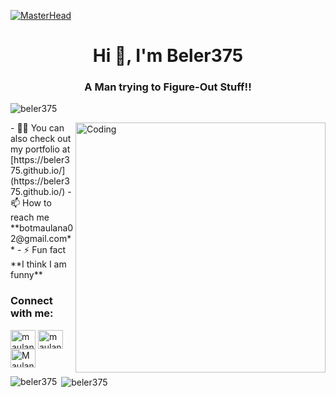 [![MasterHead](https://media-exp1.licdn.com/dms/image/C4E16AQF-YdClTtUhMg/profile-displaybackgroundimage-shrink_350_1400/0/1600774582457?e=1628121600&v=beta&t=HN2xs8iRv7SQr4RlzzSs1KrRhnC0CpUfD1K40jqxYWc)](https://beler375.github.io)
<h1 align="center">Hi 👋, I'm Beler375</h1>
<h3 align="center">A Man trying to Figure-Out Stuff!!</h3>
<p align="left"> <img src="https://komarev.com/ghpvc/?username=beler375&beler375=Profile%20views&color=129e00&style=plastic" alt="beler375" /> </p>
<img align="right" alt="Coding" width="400" src="https://cdn.dribbble.com/users/2646423/screenshots/5507196/computer.gif">
- 👨‍💻 You can also check out my portfolio at [https://beler375.github.io/](https://beler375.github.io/)
- 📫 How to reach me **botmaulana02@gmail.com**
- ⚡ Fun fact **I think I am funny**
<h3 align="left">Connect with me:</h3>
<p align="left">
<!-- <a href="https://twitter.com/beler375" target="blank"><img align="center" src="https://cdn.jsdelivr.net/npm/simple-icons@3.0.1/icons/twitter.svg" alt="maulana420" height="30" width="40" /></a> -->
<a href="https://linkedin.com/in/maulana420" target="blank"><img align="center" src="https://cdn.jsdelivr.net/npm/simple-icons@3.0.1/icons/linkedin.svg" alt="maulana420" height="30" width="40" /></a>
<a href="https://instagram.com/maulana.aaaa" target="blank"><img align="center" src="https://cdn.jsdelivr.net/npm/simple-icons@3.0.1/icons/instagram.svg" alt="maulana.aaaa" height="30" width="40" /></a>
<a href="https://www.youtube.com/c/Maulana Bot" target="blank"><img align="center" src="https://cdn.jsdelivr.net/npm/simple-icons@3.0.1/icons/youtube.svg" alt="Maulana Bot" height="30" width="40" /></a>
</p>
<!--<h3 align="left">Languages and Tools:</h3>
<p align="left"> <a href="https://www.cprogramming.com/" target="_blank"> <img src="https://devicons.github.io/devicon/devicon.git/icons/c/c-original.svg" alt="c" width="40" height="40"/> </a> <a href="https://www.w3schools.com/cpp/" target="_blank"> <img src="https://devicons.github.io/devicon/devicon.git/icons/cplusplus/cplusplus-original.svg" alt="cplusplus" width="40" height="40"/> </a> <a href="https://www.w3schools.com/css/" target="_blank"> <img src="https://devicons.github.io/devicon/devicon.git/icons/css3/css3-original-wordmark.svg" alt="css3" width="40" height="40"/> </a> <a href="https://www.figma.com/" target="_blank"> <img src="https://www.vectorlogo.zone/logos/figma/figma-icon.svg" alt="figma" width="40" height="40"/> </a> <a href="https://flutter.dev" target="_blank"> <img src="https://www.vectorlogo.zone/logos/flutterio/flutterio-icon.svg" alt="flutter" width="40" height="40"/> </a> <a href="https://git-scm.com/" target="_blank"> <img src="https://www.vectorlogo.zone/logos/git-scm/git-scm-icon.svg" alt="git" width="40" height="40"/> </a> <a href="https://www.w3.org/html/" target="_blank"> <img src="https://devicons.github.io/devicon/devicon.git/icons/html5/html5-original-wordmark.svg" alt="html5" width="40" height="40"/> </a> <a href="https://www.linux.org/" target="_blank"> <img src="https://devicons.github.io/devicon/devicon.git/icons/linux/linux-original.svg" alt="linux" width="40" height="40"/> </a> <a href="https://www.photoshop.com/en" target="_blank"> <img src="https://devicons.github.io/devicon/devicon.git/icons/photoshop/photoshop-plain.svg" alt="photoshop" width="40" height="40"/> </a> <a href="https://www.python.org" target="_blank"> <img src="https://devicons.github.io/devicon/devicon.git/icons/python/python-original.svg" alt="python" width="40" height="40"/> </a> </p>
-->
<p><img align="left" src="https://github-readme-stats.vercel.app/api/top-langs?username=beler375&show_icons=true&locale=en&layout=compact" alt="beler375" /></p>
<p>&nbsp;<img align="center" src="https://github-readme-stats.vercel.app/api?username=beler375&show_icons=true&locale=en" alt="beler375" /></p>




